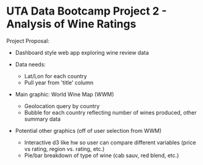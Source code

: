 # UTA Data Bootcamp Project 2 - Analysis of Wine Ratings

Project Proposal:

- Dashboard style web app exploring wine review data

- Data needs:
  * Lat/Lon for each country
  * Pull year from 'title' column

- Main graphic: World Wine Map (WWM)
  * Geolocation query by country
  * Bubble for each country reflecting number of wines produced, other summary data
  
- Potential other graphics (off of user selection from WWM)
  * Interactive d3 like hw so user can compare different variables (price vs rating, region vs. rating, etc.)
  * Pie/bar breakdown of type of wine (cab sauv, red blend, etc.)

